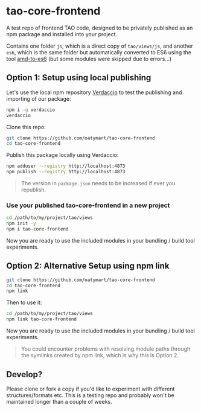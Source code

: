 # tao-core-frontend

A test repo of frontend TAO code, designed to be privately published as an npm package and installed into your project.

Contains one folder `js`, which is a direct copy of `tao/views/js`, and another `es6`, which is the same folder but automatically converted to ES6 using the tool [amd-to-es6](https://github.com/jonbretman/amd-to-as6) (but some modules were skipped due to errors...)

## Option 1: Setup using local publishing

Let's use the local npm repository [Verdaccio](https://github.com/verdaccio/verdaccio) to test the publishing and importing of our package:

```bash
npm i -g verdaccio
verdaccio
```

Clone this repo:

```bash
git clone https://github.com/oatymart/tao-core-frontend
cd tao-core-frontend
```

Publish this package locally using Verdaccio:

```bash
npm adduser --registry http://localhost:4873
npm publish --registry http://localhost:4873
```

> The version in `package.json` needs to be increased if ever you republish.

### Use your published tao-core-frontend in a new project

```bash
cd /path/to/my/project/tao/views
npm init -y
npm i tao-core-frontend
```

Now you are ready to use the included modules in your bundling / build tool experiments.

## Option 2: Alternative Setup using npm link

```bash
git clone https://github.com/oatymart/tao-core-frontend
cd tao-core-frontend
npm link
```

Then to use it:

```bash
cd /path/to/my/project/tao/views
npm link tao-core-frontend
```

Now you are ready to use the included modules in your bundling / build tool experiments.

> You could encounter problems with resolving module paths through the symlinks created by npm link, which is why this is Option 2.

## Develop?

Please clone or fork a copy if you'd like to experiment with different structures/formats etc. This is a testing repo and probably won't be maintained longer than a couple of weeks.
